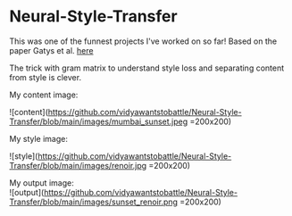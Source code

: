 # Neural-Style-Transfer
This was one of the funnest projects I've worked on so far! 
Based on the paper Gatys et al. [here](https://arxiv.org/pdf/1508.06576.pdf)

The trick with gram matrix to understand style loss and separating content from style is clever.

My content image: <br />

![content](https://github.com/vidyawantstobattle/Neural-Style-Transfer/blob/main/images/mumbai_sunset.jpeg =200x200)

My style image: <br />

![style](https://github.com/vidyawantstobattle/Neural-Style-Transfer/blob/main/images/renoir.jpg =200x200)


My output image: <br />
![output](https://github.com/vidyawantstobattle/Neural-Style-Transfer/blob/main/images/sunset_renoir.png =200x200)

